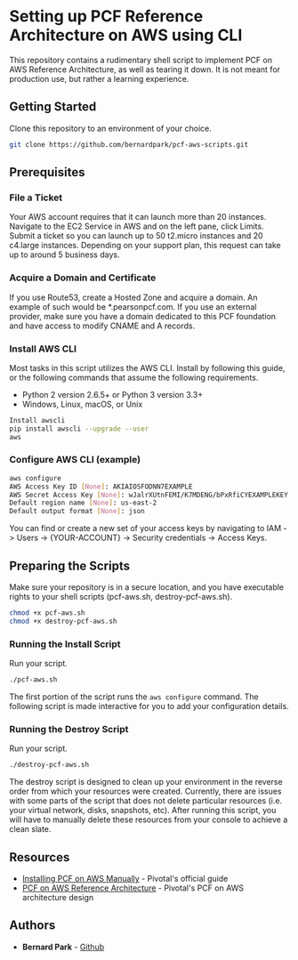 # Setting up PCF Reference Architecture on AWS using CLI

This repository contains a rudimentary shell script to implement PCF on AWS Reference Architecture, as well as tearing it down. It is not meant for production use, but rather a learning experience.

## Getting Started

Clone this repository to an environment of your choice.

```bash
git clone https://github.com/bernardpark/pcf-aws-scripts.git
```

## Prerequisites

### File a Ticket

Your AWS account requires that it can launch more than 20 instances. Navigate to the EC2 Service in AWS and on the left pane, click Limits. Submit a ticket so you can launch up to 50 t2.micro instances and 20 c4.large instances. Depending on your support plan, this request can take up to around 5 business days.

### Acquire a Domain and Certificate

If you use Route53, create a Hosted Zone and acquire a domain. An example of such would be *.pearsonpcf.com. If you use an external provider, make sure you have a domain dedicated to this PCF foundation and have access to modify CNAME and A records.

### Install AWS CLI

Most tasks in this script utilizes the AWS CLI. Install by following this guide, or the following commands that assume the following requirements.

* Python 2 version 2.6.5+ or Python 3 version 3.3+
* Windows, Linux, macOS, or Unix

```bash
Install awscli
pip install awscli --upgrade --user
aws
```

### Configure AWS CLI (example)
```bash
aws configure
AWS Access Key ID [None]: AKIAIOSFODNN7EXAMPLE
AWS Secret Access Key [None]: wJalrXUtnFEMI/K7MDENG/bPxRfiCYEXAMPLEKEY
Default region name [None]: us-east-2
Default output format [None]: json
```

You can find or create a new set of your access keys by navigating to IAM -> Users -> {YOUR-ACCOUNT} -> Security credentials -> Access Keys.


## Preparing the Scripts

Make sure your repository is in a secure location, and you have executable rights to your shell scripts (pcf-aws.sh, destroy-pcf-aws.sh).

```bash
chmod +x pcf-aws.sh
chmod +x destroy-pcf-aws.sh
```

### Running the Install Script
Run your script.

```bash
./pcf-aws.sh
```

The first portion of the script runs the `aws configure` command. The following script is made interactive for you to add your configuration details.

### Running the Destroy Script
Run your script.

```bash
./destroy-pcf-aws.sh
```

The destroy script is designed to clean up your environment in the reverse order from which your resources were created. Currently, there are issues with some parts of the script that does not delete particular resources (i.e. your virtual network, disks, snapshots, etc). After running this script, you will have to manually delete these resources from your console to achieve a clean slate.

## Resources

* [Installing PCF on AWS Manually](https://docs.pivotal.io/pivotalcf/2-3/om/aws/prepare-env-manual.html) - Pivotal's official guide
* [PCF on AWS Reference Architecture](https://docs.pivotal.io/pivotalcf/2-1/refarch/aws/aws_ref_arch.html) - Pivotal's PCF on AWS architecture design


## Authors

* **Bernard Park** - [Github](https://github.com/bernardpark)

